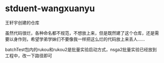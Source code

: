 # stduent-wangxuanyu
王轩宇创建的仓库

虽然代码很烂，各种命名都不规范，不想放上来，但是既然建了这个仓库，还是需要以身作则，希望学弟学妹们不要像我一样把这么烂的代码放上来丢人……

batchTest包内的rukou和rukou2是批量实验启动方式，nsga2批量实验已经放到工程中，改一下路径即可
